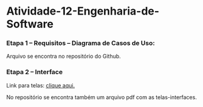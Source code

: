 # Atividade-12-Engenharia-de-Software
### Etapa 1 – Requisitos – Diagrama de Casos de Uso:
  Arquivo se encontra no repositório do Github.

### Etapa 2 – Interface
  Link para telas: [clique aqui.](https://www.figma.com/file/Jchp6dxUAI2Ti2ppExjd65/Eng-Software-Interface?node-id=1%3A20057)
  
  No repositório se encontra também um arquivo pdf com as telas-interfaces.

